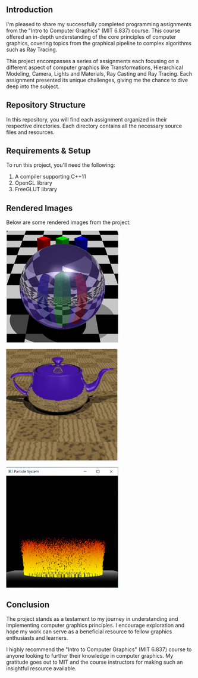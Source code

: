 ## Introduction

I'm pleased to share my successfully completed programming assignments from the "Intro to Computer Graphics" (MIT 6.837) course. This course offered an in-depth understanding of the core principles of computer graphics, covering topics from the graphical pipeline to complex algorithms such as Ray Tracing.

This project encompasses a series of assignments each focusing on a different aspect of computer graphics like Transformations, Hierarchical Modeling, Camera, Lights and Materials, Ray Casting and Ray Tracing. Each assignment presented its unique challenges, giving me the chance to dive deep into the subject.

## Repository Structure

In this repository, you will find each assignment organized in their respective directories. Each directory contains all the necessary source files and resources.

## Requirements & Setup

To run this project, you'll need the following:

1. A compiler supporting C++11
2. OpenGL library
3. FreeGLUT library

## Rendered Images

Below are some rendered images from the project:



![image-20230729131543425](./README.assets/image-20230729131543425.png)

![image-20230729131501714](./README.assets/image-20230729131501714.png)

<img src="./README.assets/20.png" alt="20" style="zoom:60%;" />

## Conclusion

The project stands as a testament to my journey in understanding and implementing computer graphics principles. I encourage exploration and hope my work can serve as a beneficial resource to fellow graphics enthusiasts and learners.

I highly recommend the "Intro to Computer Graphics" (MIT 6.837) course to anyone looking to further their knowledge in computer graphics. My gratitude goes out to MIT and the course instructors for making such an insightful resource available.

